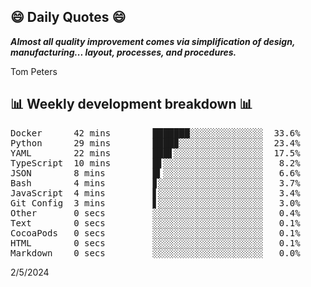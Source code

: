 ## 😄 Daily Quotes 😄

_**Almost all quality improvement comes via simplification of design, manufacturing... layout, processes, and procedures.**_

Tom Peters



## 📊 Weekly development breakdown 📊

<pre>Docker      42 mins        ███████░░░░░░░░░░░░░░  33.6%
Python      29 mins        ████▉░░░░░░░░░░░░░░░░  23.4%
YAML        22 mins        ███▋░░░░░░░░░░░░░░░░░  17.5%
TypeScript  10 mins        █▋░░░░░░░░░░░░░░░░░░░   8.2%
JSON        8 mins         █▍░░░░░░░░░░░░░░░░░░░   6.6%
Bash        4 mins         ▊░░░░░░░░░░░░░░░░░░░░   3.7%
JavaScript  4 mins         ▋░░░░░░░░░░░░░░░░░░░░   3.4%
Git Config  3 mins         ▋░░░░░░░░░░░░░░░░░░░░   3.0%
Other       0 secs         ░░░░░░░░░░░░░░░░░░░░░   0.4%
Text        0 secs         ░░░░░░░░░░░░░░░░░░░░░   0.1%
CocoaPods   0 secs         ░░░░░░░░░░░░░░░░░░░░░   0.1%
HTML        0 secs         ░░░░░░░░░░░░░░░░░░░░░   0.1%
Markdown    0 secs         ░░░░░░░░░░░░░░░░░░░░░   0.0%</pre>

2/5/2024